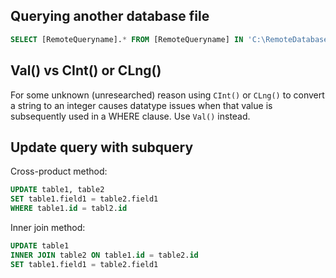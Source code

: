 

## Querying another database file
```sql
SELECT [RemoteQueryname].* FROM [RemoteQueryname] IN 'C:\RemoteDatabase.mdb'
```

## Val() vs CInt() or CLng()
For some unknown (unresearched) reason using `CInt()` or `CLng()` to convert a string to an integer causes datatype issues when that value is subsequently used in a WHERE clause. Use `Val()` instead.

## Update query with subquery
Cross-product method:

```sql
UPDATE table1, table2
SET table1.field1 = table2.field1
WHERE table1.id = tabl2.id
```

Inner join method:
```sql
UPDATE table1
INNER JOIN table2 ON table1.id = table2.id
SET table1.field1 = table2.field1
```
